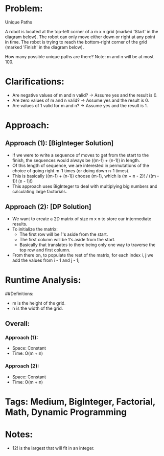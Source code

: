 # Problem:
  Unique Paths
  
  A robot is located at the top-left corner of a m x n grid (marked 'Start' in the diagram below).
  The robot can only move either down or right at any point in time. The robot is trying to reach the bottom-right corner of the grid (marked 'Finish' in the diagram below).

  How many possible unique paths are there?
  Note: m and n will be at most 100.
  
# Clarifications:
  - Are negative values of m and n valid? -> Assume yes and the result is 0.
  - Are zero values of m and n valid? -> Assume yes and the result is 0.
  - Are values of 1 valid for m and n? -> Assume yes and the result is 1.

# Approach:
## Approach (1): [BigInteger Solution]
  - If we were to write a sequence of moves to get from the start to the finish, the sequences would always be ((m-1) + (n-1)) in length.
  - Of this length of sequence, we are interested in permutations of the choice of going right m-1 times (or doing down n-1 times).
  - This is basically ((m-1) + (n-1)) choose (m-1), which is (m + n - 2)! / ((m - 1)! (n - 1)!)
  - This approach uses BigInteger to deal with multiplying big numbers and calculating large factorials.
  
## Approach (2): [DP Solution]
  - We want to create a 2D matrix of size m x n to store our intermediate results.
  - To initialize the matrix:
    - The first row will be 1's aside from the start.
    - The first column will be 1's aside from the start.
    - Basically that translates to there being only one way to traverse the top row and first column.
  - From there on, to populate the rest of the matrix, for each index i, j we add the values from i - 1 and j - 1;

# Runtime Analysis:
##Definitions:
  - m is the height of the grid.
  - n is the width of the grid.

## Overall:
### Approach (1):
  - Space: Constant
  - Time: O(m + n)
  
### Approach (2):
  - Space: Constant
  - Time: O(m + n)

# Tags: Medium, BigInteger, Factorial, Math, Dynamic Programming

# Notes:
  - 12! is the largest that will fit in an integer.